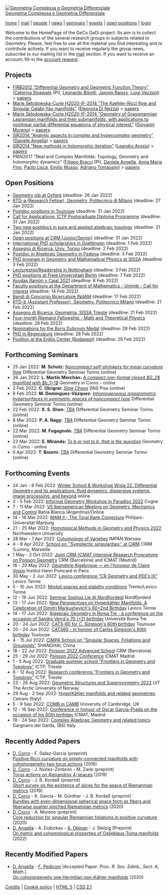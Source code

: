 <!DOCTYPE html>
<html lang="en">
<head>
  <meta http-equiv="Content-type" content="text/html;charset=UTF-8">
<title>GeCo GeDi: home</title>
<link rel='stylesheet' type='text/css' href='/static/style/fm.css'>
<link rel='stylesheet' type='text/css' href='/static/style/gecogedi.css'>
<!-- jquery -->
      <script src="https://ajax.googleapis.com/ajax/libs/jquery/3.2.1/jquery.min.js"></script>
      <link rel="stylesheet" href="https://ajax.googleapis.com/ajax/libs/jqueryui/1.12.1/themes/smoothness/jquery-ui.css">
      <script src="https://ajax.googleapis.com/ajax/libs/jqueryui/1.12.1/jquery-ui.min.js"></script>
<script type="text/javascript">
$(function () {
  $.datepicker.setDefaults({ dateFormat: 'yy-mm-dd' });
  $(".date_picker").datepicker();
});
</script>
<script type="text/javascript" async
  src="https://cdnjs.cloudflare.com/ajax/libs/mathjax/2.7.0/MathJax.js?config=TeX-MML-AM_CHTML">
</script>
<script type="text/x-mathjax-config">
MathJax.Hub.Config({
  tex2jax: {inlineMath: [['$','$'], ['\\(','\\)']]}
});
</script>
</head>
<body>
    <div class="header">
<a href="/">
<img class="noborder" src="/static/style/gecogedi.png" alt="Geometria Complessa e Geometria Differenziale">
</a></div>
<div class="headermobile">
<a href="/">
Geometria Complessa e Geometria Differenziale
</a></div>
<div class='top'>

<a href='/'>home</a> | 
<a href='/mail/'>mail</a> | 
<a href='/persons/'>people</a> |
<a href='/newss/'>news</a> | 
<a href='/seminars/'>seminars</a> | 
<a href='/events/'>events</a> |
<a href='/positions/'>open&nbsp;positions</a> |
  <a href='/login/?next=/'>login</a>
</div>





<p>Welcome to the HomePage of the GeCo GeDi project. Its aim is to collect the contributions of the several research groups in subjects related to Geometry. <!--Look <a href='/research/'>here</a> to know more about us.--> Please, feel free to use all the material you find interesting and to contribute actively. If you want to receive regularly the group news, subscribe to our mailing list in the <a href='/mail/'>mail</a> section. If you want to receive an account, fill-in the <a href='/request/'>account request</a>.
</p>

<p>




</p>

<h2>Projects</h2>
<ul>

<li><a class='external' href='http://web.math.unifi.it/users/stoppato/Website/FIRB%20Project.html'>FIRB2012 "Differential Geometry and Geometric Function Theory"</a> (<a class='external' href='https://gecogedi.dimai.unifi.it/person/214/'>Caterina Stoppato</a> (PI),
<a class='external' href='http://www2.unipr.it/~billeo79/'>Leonardo Biliotti</a>, 
<a class='external' href='https://gecogedi.dimai.unifi.it/person/132/'>Jasmin Raissy</a>, 
<a class='external' href='https://gecogedi.dimai.unifi.it/person/183/'>Luigi Vezzoni</a>) &gt; <a href='/papers/?tag=FIRB2012-DGGFT'>papers</a></li>

<li><a class='external' href='http://www.imperial.ac.uk/people/e.di-nezza'> Marie Skłodowska-Curie H2020-IF-2014 "The Kaehler-Ricci flow and Singular Calabi-Yau manifolds"</a> (<a class='external' href='https://gecogedi.dimai.unifi.it/person/230/'>Eleonora Di Nezza</a>) &gt; <a href='/papers/?tag=MSC2014-KRF-CY'>papers</a></li>

<li><a class='external' href='https://www.impan.pl/en/sites/gmoreno/home'> Marie Skłodowska-Curie H2020-IF-2014 "Geometry of Grassmannian Lagrangian manifolds and their submanifolds, with applications to nonlinear partial differential equations of physical interest"</a> (<a class='external' href='https://gecogedi.dimai.unifi.it/person/377/'>Giovanni Moreno</a>) &gt; <a href='/papers/?tag=MSC2014-GEOGRAL'>papers</a></li>

<li><a class='external' href='https://sites.google.com/site/danieleangella/projects/anhyc'>SIR2014 "Analytic aspects in complex and hypercomplex geometry"</a> (<a class='external' href='http://gecogedi.dimai.unifi.it/person/2/'>Daniele Angella</a>) &gt; <a href='/papers/?tag=SIR2014-AnHyC'>papers</a></li>

<li><a class='external' href='https://www.mat.uniroma2.it/~arosio/'>SIR2014 "New methods in holomorphic iteration"</a> (<a class='external' href='https://www.mat.uniroma2.it/~arosio/'>Leandro Arosio</a>) &gt; <a href='/papers/?tag=SIR-NEWHOLITE'>papers</a></li>

<li>PRIN2017 "Real and Complex Manifolds: Topology, Geometry and holomorphic dynamics"
(<a class='external' href='https://www.mat.uniroma2.it/~fbracci/'>Filippo Bracci</a> (PI),
<a class='external' href='https://gecogedi.dimai.unifi.it/person/2/'>Daniele Angella</a>,
<a class='external' href='https://sites.google.com/site/annafino/home'>Anna Maria Fino</a>,
<a class='external' href='https://www.dm.unipi.it/webnew/en/users/paolo-lisca'>Paolo Lisca</a>,
<a class='external' href='http://calvino.polito.it/~emusso/'>Emilio Musso</a>,
<a class='external' href='https://smfi.unipr.it/it/Tomassini'>Adriano Tomassini</a>)
&gt; <a href='/papers/?tag=PRIN2017-MFDS'>papers</a></li>

</ul>


<h2>Open Positions</h2>
<ul>
<li> <a href="/position/1532/">Geometry job at Oxford</a> (deadline: 26 Jan 2022) </li>
<li> <a href="/position/1542/">RTD-a (Research Fellow), Geometry, Politecnico di Milano</a> (deadline: 27 Jan 2022) </li>
<li> <a href="/position/1527/">Postdoc positions in Toulouse</a> (deadline: 31 Jan 2022) </li>
<li> <a href="/position/1541/">Call for Applications: ICTP Postgraduate Diploma Programme</a> (deadline: 31 Jan 2022) </li>
<li> <a href="/position/1549/">Two new postdocs in pure and applied algebraic topology</a> (deadline: 31 Jan 2022) </li>
<li> <a href="/position/1529/">Open positions at CRM (Junior/Senior)</a> (deadline: 31 Jan 2022) </li>
<li> <a href="/position/1516/">International PhD scholarships in Goettingen</a> (deadline:  1 Feb 2022) </li>
<li> <a href="/position/1550/">Assegno di Ricerca, Univ. Torino</a> (deadline:  2 Feb 2022) </li>
<li> <a href="/position/1558/">Postdoc in Algebraic Geometry in Padova</a> (deadline:  3 Feb 2022) </li>
<li> <a href="/position/1545/">PhD program in Geometry and Mathematical Physics at SISSA</a> (deadline:  3 Feb 2022) </li>
<li> <a href="/position/1547/">Lectureship/Readership in Nottingham</a> (deadline:  3 Feb 2022) </li>
<li> <a href="/position/1552/">PhD positions at Freie Universitaet Berlin</a> (deadline:  7 Feb 2022) </li>
<li> <a href="/position/1554/">Ayudas Ramón y Cajal 2021</a> (deadline:  8 Feb 2022) </li>
<li> <a href="/position/1544/">Faculty positions at the Department of Mathematics - Unimib - Call for interest</a> (deadline: 14 Feb 2022) </li>
<li> <a href="/position/1555/">Bandi di Concorso Ricercatore INdAM</a> (deadline: 17 Feb 2022) </li>
<li> <a href="/position/1556/">RTD-b (Assistant Professor), Geometry, Politecnico Milano</a> (deadline: 21 Feb 2022) </li>
<li> <a href="/position/1557/">Assegno di Ricerca, Geometria, SISSA Trieste</a> (deadline: 21 Feb 2022) </li>
<li> <a href="/position/1548/">Four-month Riemann Fellowship - Math and Theoretical Physics</a> (deadline: 28 Feb 2022) </li>
<li> <a href="/position/1521/">Nominations for the Boris Dubrovin Medal</a> (deadline: 28 Feb 2022) </li>
<li> <a href="/position/1553/">PhD in Regensburg</a> (deadline: 28 Feb 2022) </li>
<li> <a href="/position/1537/">Position at the Erdõs Center (Budapest)</a> (deadline: 28 Feb 2022) </li>
</ul>

<h2>Forthcoming Seminars</h2>
<ul>
<li> 25 Jan 2022: <b>M. Schulz:</b> <i><a href="/seminar/1515/">Noncompact self-shrinkers for mean curvature flow</a></i> Differential Geometry Seminar Torino (online) </li>
<li> 26 Jan 2022: <b>L. Martín Merchán:</b> <i><a href="/seminar/1518/">A compact non-formal closed $G_2$ manifold with $b_1=1$</a></i> Geometry in Como - online </li>
<li>  2 Feb 2022: <b>C. Ulcigrai:</b> <i><a href="/seminar/1523/">Slow Chaos</a></i> SNS Pisa (online) </li>
<li>  8 Feb 2022: <b>M. Domínguez-Vázquez:</b> <i><a href="/seminar/1516/">Inhomogeneous isoparametric hypersurfaces in symmetric spaces of noncompact type</a></i> Differential Geometry Seminar Torino (online) </li>
<li> 22 Feb 2022: <b>X. S. Shen:</b> <i><a href="/seminar/1519/">TBA</a></i> Differential Geometry Seminar Torino (online) </li>
<li>  8 Mar 2022: <b>P. A. Nagy:</b> <i><a href="/seminar/1520/">TBA</a></i> Differential Geometry Seminar Torino (online) </li>
<li> 22 Mar 2022: <b>M. Fogagnolo:</b> <i><a href="/seminar/1522/">TBA</a></i> Differential Geometry Seminar Torino (online) </li>
<li> 23 Mar 2022: <b>E. Miranda:</b> <i><a href="/seminar/1517/">To b or not to b, that is the question</a></i> Geometry in Como - online </li>
<li>  5 Apr 2022: <b>T. Bourni:</b> <i><a href="/seminar/1521/">TBA</a></i> Differential Geometry Seminar Torino (online) </li>
</ul>

<h2>Forthcoming Events</h2>
<ul>
<li> 24 Jan -  6 Feb 2022: <a href="/event/1127/">Winter School & Workshop Wisla 22. Differential Geometry and its applications: fluid dynamics, dispersive systems, image processing, and beyond</a> online </li>
<li> 3 -  5 Feb 2022: <a href="/event/1107/">Informal Geometry Workshop in Paradiso 2022</a> Cogne </li>
<li> 7 - 11 Mar 2022: <a href="/event/1134/">VII Iberoamerican Meeting on Geometry, Mechanics and Control</a> Bahía Blanca (Argentina)/Online </li>
<li> 14 - 18 Mar 2022: <a href="/event/1117/">MAM II - The Toral Rank Conjecture</a> Philipps-Universität Marburg </li>
<li> 21 - 25 Mar 2022: <a href="/event/1133/">Homotopical Methods in Geometry and Physics 2022</a> Northwestern University </li>
<li> 28 Mar -  1 Apr 2022: <a href="/event/1120/">Cohomology of Varieties</a> IMPAN Warsaw </li>
<li> 4 -  8 Apr 2022: <a href="/event/1098/">School on ''Symplectic singularities'' at CIRM</a> CIRM (Luminy, Marseille </li>
<li>  1 May -  2 Oct 2022: <a href="/event/1105/">Joint CRM-ICMAT Intensive Research Programme on Poisson Geometry</a> CRM (Barcelona) and ICMAT (Madrid) </li>
<li> 16 - 20 May 2022: <a href="/event/1062/">Géométrie Algébrique — en l'honneur de Claire Voisin</a> Institut Henri Poincaré in Paris </li>
<li> 30 May -  2 Jun 2022: <a href="/event/1114/">Levico conference “CR Geometry and PDE’s IX”</a> Levico Terme </li>
<li> 5 - 10 Jun 2022: <a href="/event/1115/">Moduli spaces and stability conditions</a> Trento/Levico Terme </li>
<li> 12 - 19 Jun 2022: <a href="/event/1131/">Seminar Sophus Lie @ Nordfjordeid</a> Nordfjordeid </li>
<li> 13 - 17 Jun 2022: <a href="/event/1122/">New Perspectives on Hyperkähler Manifolds. A Celebration of Dimitri Markushevich's 60+2nd Birthday</a> Levico Terme </li>
<li> 14 - 17 Jun 2022: <a href="/event/1124/">Algebraic Geometry in Roma Tre - a conference on the occasion of Sandro Verra's 70 (+2) birthday</a> Università Roma Tre </li>
<li> 20 - 24 Jun 2022: <a href="/event/1083/">CATS-60 for C. Simpson's 60th birthday</a> Toulouse </li>
<li> 20 - 24 Jun 2022: <a href="/event/1108/">CATS60 - in honnor of Carlos Simpson's 60th birthday</a> Toulouse </li>
<li> 4 - 15 Jul 2022: <a href="/event/1111/">CIMPA School on "Singular Spaces, Foliations and Groupoids"</a> SHANGHAI, China </li>
<li> 18 - 22 Jul 2022: <a href="/event/1103/">Poisson 2022 Advanced School</a> CRM (Barcelona) </li>
<li> 25 - 29 Jul 2022: <a href="/event/1104/">Poisson 2022 Conference</a> ICMAT Madrid </li>
<li> 1 -  5 Aug 2022: <a href="/event/1128/">Graduate summer school "Frontiers in Geometry and Topology"</a> ICTP, Trieste </li>
<li> 8 - 12 Aug 2022: <a href="/event/1129/">Research conference "Frontiers in Geometry and Topology"</a> ICTP, Trieste </li>
<li> 23 - 26 Aug 2022: <a href="/event/1119/">Geometric Structures and Supersymmetry 2022</a> UiT The Arctic University of Norway </li>
<li> 29 Aug -  2 Sep 2022: <a href="/event/1118/">HyperKähler manifolds and related geometries</a> Cetraro (Italy) </li>
<li> 5 -  9 Sep 2022: <a href="/event/1125/">COMB in CAMB</a> University of Cambridge, UK </li>
<li> 12 - 16 Sep 2022: <a href="/event/1130/">Conference in honour of Oscar Garcia-Prada on the occasion of his 60th birthday</a> ICMAT, Madrid </li>
<li> 19 - 24 Sep 2022: <a href="/event/1038/">Complex Algebraic Geometry and related topics</a> Gargnano del Garda, (BS) Italy </li>
</ul>

<h2>Recently Added Papers</h2>
<ul>
<li> <a href="/person/1912/">D. Corro</a> - F. Galaz-Garcia (preprint)<br><a href="/paper/427/">Positive Ricci curvature on simply-connected manifolds with
  cohomogeneity-two torus actions</a> (2016) </li>
<li> <a href="/person/1912/">D. Corro</a> - J. Núñez-Zimbrón - M. Zarei (preprint)<br><a href="/paper/426/">Torus actions on Alexandrov 4-spaces</a> (2019) </li>
<li> <a href="/person/1912/">D. Corro</a> - J. B. Kordaß (preprint)<br><a href="/paper/425/">Short survey on the existence of slices for the space of Riemannian
  metrics</a> (2019) </li>
<li> <a href="/person/1912/">D. Corro</a> - K. Garcia - M. Günther - J. B. Kordaß (preprint)<br><a href="/paper/424/">Bundles with even-dimensional spherical space form as fibers and
  fiberwise quarter pinched Riemannian metrics</a> (2020) </li>
<li> <a href="/person/1912/">D. Corro</a> - A. Moreno (preprint)<br><a href="/paper/423/">Core reduction for singular Riemannian foliations in positive curvature</a> (2020) </li>
<li> <a href="/person/2/">D. Angella</a> - A. Dubickas - <a href="/person/218/">A. Otiman</a> - J. Stelzig (Preprint)<br><a href="/paper/422/">On metric and cohomological properties of Oeljeklaus-Toma manifolds</a> (2022) </li>
</ul>

<h2>Recently Modified Papers</h2>
<ul>
<li> <a href="/person/2/">D. Angella</a> - <a href="/person/1136/">F. Pediconi</a> (Accepted Paper: <i>Proc. R. Soc. Edinb., Sect. A, Math.</i>)<br><a href="/paper/395/">On cohomogeneity one Hermitian non-Kähler manifolds</a> (2020) </li>
</ul>


<div class='top'>
  <a href="/credits/">Credits</a> | <a href="/cookies/">Cookie policy</a> |
  <!-- Quality control:-->
  <a href="https://validator.w3.org/check?uri=referer">HTML 5</a>
   | 
  <a href="https://jigsaw.w3.org/css-validator/check/referer">CSS 2.1</a>
</div>

<!-- Cookie information -->
<script src="/static/js/cookiechoices.js"></script>
<script>
  document.addEventListener('DOMContentLoaded', function(event) {
    cookieChoices.showCookieConsentBar('This website uses cookies to offer you the best experience. By using our website, you agree to our use of cookies in accordance to our cookie policy.',
      'OK, I agree', 'Learn more', '/cookies/');
  });
</script>

<!-- Piwik -->
<script type="text/javascript">
  var _paq = _paq || [];
  if (!cookieChoices.cookiesEnabled()) {
    _paq.push(['disableCookies']);
  }
  _paq.push(['trackPageView']);
  _paq.push(['enableLinkTracking']);
  (function() {
    var u=(("https:" == document.location.protocol) ? "https" : "http") + "://gecogedi.dimai.unifi.it/piwik/";
    _paq.push(['setTrackerUrl', u+'piwik.php']);
    _paq.push(['setSiteId', 1]);
    var d=document, g=d.createElement('script'), s=d.getElementsByTagName('script')[0]; g.type='text/javascript';
    g.defer=true; g.async=true; g.src=u+'piwik.js'; s.parentNode.insertBefore(g,s);
  })();
</script>
<noscript><p><img src="https://gecogedi.dimai.unifi.it/piwik/piwik.php?idsite=1" style="border:0;" alt="" /></p></noscript>
<!-- End Piwik Code -->

</body>
</html>

